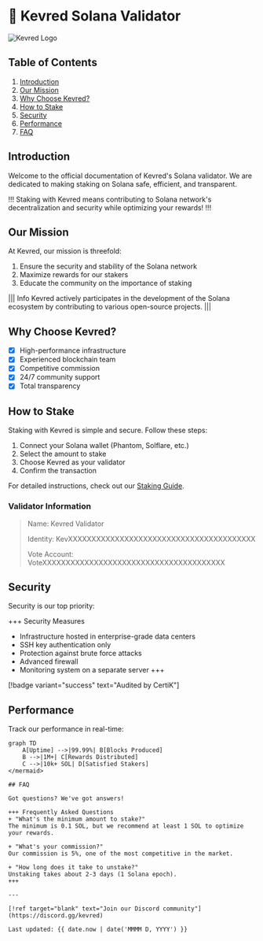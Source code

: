 # 🌟 Kevred Solana Validator

![Kevred Logo](static/kevred-logo.png)

## Table of Contents

1. [Introduction](#introduction)
2. [Our Mission](#our-mission)
3. [Why Choose Kevred?](#why-choose-kevred)
4. [How to Stake](#how-to-stake)
5. [Security](#security)
6. [Performance](#performance)
7. [FAQ](#faq)

## Introduction

Welcome to the official documentation of Kevred's Solana validator. We are dedicated to making staking on Solana safe, efficient, and transparent.

!!!
Staking with Kevred means contributing to Solana network's decentralization and security while optimizing your rewards!
!!!

## Our Mission

At Kevred, our mission is threefold:

1. Ensure the security and stability of the Solana network
2. Maximize rewards for our stakers
3. Educate the community on the importance of staking

||| Info
Kevred actively participates in the development of the Solana ecosystem by contributing to various open-source projects.
|||

## Why Choose Kevred?

- [x] High-performance infrastructure
- [x] Experienced blockchain team
- [x] Competitive commission
- [x] 24/7 community support
- [x] Total transparency

## How to Stake

Staking with Kevred is simple and secure. Follow these steps:

1. Connect your Solana wallet (Phantom, Solflare, etc.)
2. Select the amount to stake
3. Choose Kevred as your validator
4. Confirm the transaction

For detailed instructions, check out our [Staking Guide](/guides/staking).

### Validator Information

> Name: Kevred Validator
> 
> Identity: KevXXXXXXXXXXXXXXXXXXXXXXXXXXXXXXXXXXXXXXXX
> 
> Vote Account: VoteXXXXXXXXXXXXXXXXXXXXXXXXXXXXXXXXXXXXXXX

## Security

Security is our top priority:

+++ Security Measures
+ Infrastructure hosted in enterprise-grade data centers
+ SSH key authentication only
+ Protection against brute force attacks
+ Advanced firewall
+ Monitoring system on a separate server
+++

[!badge variant="success" text="Audited by CertiK"]

## Performance

Track our performance in real-time:

```mermaid
graph TD
    A[Uptime] -->|99.99%| B[Blocks Produced]
    B -->|1M+| C[Rewards Distributed]
    C -->|10k+ SOL| D[Satisfied Stakers]
</mermaid>

## FAQ

Got questions? We've got answers!

+++ Frequently Asked Questions
+ "What's the minimum amount to stake?"
The minimum is 0.1 SOL, but we recommend at least 1 SOL to optimize your rewards.

+ "What's your commission?"
Our commission is 5%, one of the most competitive in the market.

+ "How long does it take to unstake?"
Unstaking takes about 2-3 days (1 Solana epoch).
+++

---

[!ref target="blank" text="Join our Discord community"](https://discord.gg/kevred)

Last updated: {{ date.now | date('MMMM D, YYYY') }}
